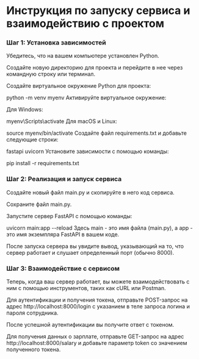 
# Инструкция по запуску сервиса и взаимодействию с проектом
### Шаг 1: Установка зависимостей
Убедитесь, что на вашем компьютере установлен Python.

Создайте новую директорию для проекта и перейдите в нее через командную строку или терминал.

Создайте виртуальное окружение Python для проекта:


python -m venv myenv
Активируйте виртуальное окружение:

Для Windows:


myenv\Scripts\activate
Для macOS и Linux:


source myenv/bin/activate
Создайте файл requirements.txt и добавьте следующие строки:


fastapi
uvicorn
Установите зависимости с помощью команды:

pip install -r requirements.txt

### Шаг 2: Реализация и запуск сервиса
Создайте новый файл main.py и скопируйте в него код сервиса.

Сохраните файл main.py.

Запустите сервер FastAPI с помощью команды:


uvicorn main:app --reload
Здесь main - это имя файла (main.py), а app - это имя экземпляра FastAPI в вашем коде.

После запуска сервера вы увидите вывод, указывающий на то, что сервер работает и слушает определенный порт (обычно 8000).

### Шаг 3: Взаимодействие с сервисом
Теперь, когда ваш сервер работает, вы можете взаимодействовать с ним с помощью инструментов, таких как cURL или Postman.

Для аутентификации и получения токена, отправьте POST-запрос на адрес http://localhost:8000/login с указанием в теле запроса логина и пароля сотрудника.

После успешной аутентификации вы получите ответ с токеном.

Для получения данных о зарплате, отправьте GET-запрос на адрес http://localhost:8000/salary и добавьте параметр token со значением полученного токена.
